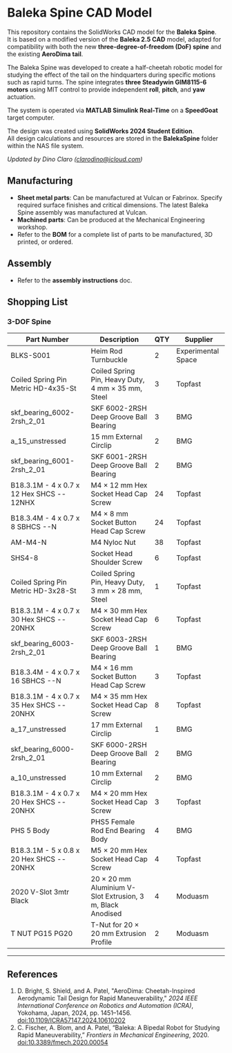 # Baleka Spine CAD Model

This repository contains the SolidWorks CAD model for the **Baleka Spine**.  
It is based on a modified version of the **Baleka 2.5 CAD** model, adapted for compatibility with both the new **three-degree-of-freedom (DoF) spine** and the existing **AeroDima tail**.

The Baleka Spine was developed to create a half-cheetah robotic model for studying the effect of the tail on the hindquarters during specific motions such as rapid turns. The spine integrates **three Steadywin GIM8115-6 motors** using MIT control to provide independent **roll**, **pitch**, and **yaw** actuation.  

The system is operated via **MATLAB Simulink Real-Time** on a **SpeedGoat** target computer.  

The design was created using **SolidWorks 2024 Student Edition**.  
All design calculations and resources are stored in the **BalekaSpine** folder within the NAS file system.

*Updated by Dino Claro ([clarodino@icloud.com](mailto:clarodino@icloud.com))*



## Manufacturing

- **Sheet metal parts**: Can be manufactured at Vulcan or Fabrinox. Specify required surface finishes and critical dimensions. The latest Baleka Spine assembly was manufactured at Vulcan.
- **Machined parts**: Can be produced at the Mechanical Engineering workshop.
- Refer to the **BOM** for a complete list of parts to be manufactured, 3D printed, or ordered.



## Assembly

- Refer to the **assembly instructions** doc.



## Shopping List

### 3-DOF Spine

| Part Number                                | Description                                                    | QTY | Supplier            |
|--------------------------------------------|----------------------------------------------------------------|-----|---------------------|
| BLKS-S001                                  | Heim Rod Turnbuckle                                            | 2   | Experimental Space  |
| Coiled Spring Pin Metric HD-4x35-St        | Coiled Spring Pin, Heavy Duty, 4 mm × 35 mm, Steel             | 3   | Topfast             |
| skf_bearing_6002-2rsh_2_01                 | SKF 6002-2RSH Deep Groove Ball Bearing                         | 3   | BMG                 |
| a_15_unstressed                            | 15 mm External Circlip                                         | 2   | BMG                 |
| skf_bearing_6001-2rsh_2_01                 | SKF 6001-2RSH Deep Groove Ball Bearing                         | 2   | BMG                 |
| B18.3.1M - 4 x 0.7 x 12 Hex SHCS -- 12NHX   | M4 × 12 mm Hex Socket Head Cap Screw                           | 24  | Topfast             |
| B18.3.4M - 4 x 0.7 x 8 SBHCS --N            | M4 × 8 mm Socket Button Head Cap Screw                         | 24  | Topfast             |
| AM-M4-N                                    | M4 Nyloc Nut                                                   | 38  | Topfast             |
| SHS4-8                                     | Socket Head Shoulder Screw                                     | 6   | Topfast             |
| Coiled Spring Pin Metric HD-3x28-St        | Coiled Spring Pin, Heavy Duty, 3 mm × 28 mm, Steel             | 1   | Topfast             |
| B18.3.1M - 4 x 0.7 x 30 Hex SHCS -- 20NHX   | M4 × 30 mm Hex Socket Head Cap Screw                           | 6   | Topfast             |
| skf_bearing_6003-2rsh_2_01                 | SKF 6003-2RSH Deep Groove Ball Bearing                         | 1   | BMG                 |
| B18.3.4M - 4 x 0.7 x 16 SBHCS --N           | M4 × 16 mm Socket Button Head Cap Screw                        | 3   | Topfast             |
| B18.3.1M - 4 x 0.7 x 35 Hex SHCS -- 20NHX   | M4 × 35 mm Hex Socket Head Cap Screw                           | 8   | Topfast             |
| a_17_unstressed                            | 17 mm External Circlip                                         | 1   | BMG                 |
| skf_bearing_6000-2rsh_2_01                 | SKF 6000-2RSH Deep Groove Ball Bearing                         | 2   | BMG                 |
| a_10_unstressed                            | 10 mm External Circlip                                         | 2   | BMG                 |
| B18.3.1M - 4 x 0.7 x 20 Hex SHCS -- 20NHX   | M4 × 20 mm Hex Socket Head Cap Screw                           | 3   | Topfast             |
| PHS 5 Body                                 | PHS5 Female Rod End Bearing Body                               | 4   | BMG                 |
| B18.3.1M - 5 x 0.8 x 20 Hex SHCS -- 20NHX   | M5 × 20 mm Hex Socket Head Cap Screw                           | 4   | Topfast             |
| 2020 V-Slot 3mtr Black                     | 20 × 20 mm Aluminium V-Slot Extrusion, 3 m, Black Anodised     | 4   | Moduasm             |
| T NUT PG15 PG20                            | T-Nut for 20 × 20 mm Extrusion Profile                         | 2   | Moduasm             |

---

## References

1. D. Bright, S. Shield, and A. Patel, "AeroDima: Cheetah-Inspired Aerodynamic Tail Design for Rapid Maneuverability," *2024 IEEE International Conference on Robotics and Automation (ICRA)*, Yokohama, Japan, 2024, pp. 1451–1456. [doi:10.1109/ICRA57147.2024.10610202](https://ieeexplore.ieee.org/document/10610202)  
2. C. Fischer, A. Blom, and A. Patel, “Baleka: A Bipedal Robot for Studying Rapid Maneuverability,” *Frontiers in Mechanical Engineering*, 2020. [doi:10.3389/fmech.2020.00054](https://www.frontiersin.org/articles/10.3389/fmech.2020.00054/full)  
